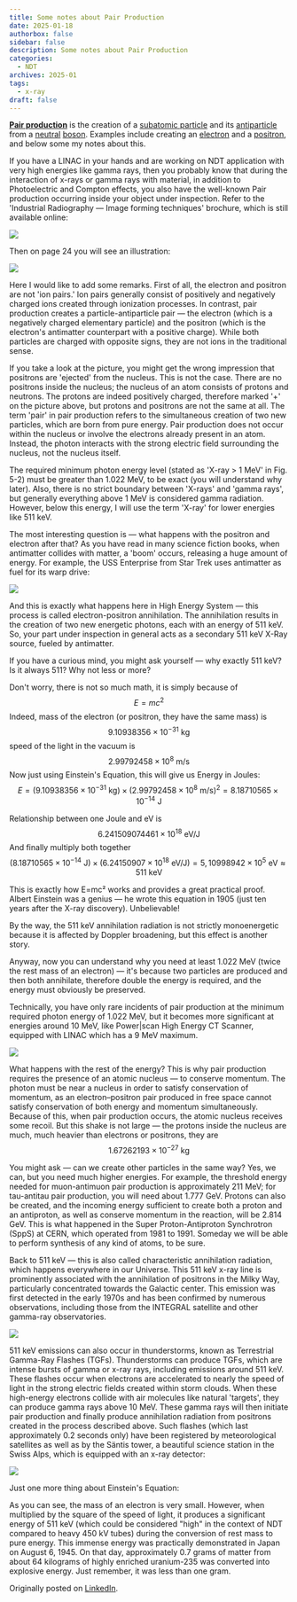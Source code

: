 ```yaml
---
title: Some notes about Pair Production
date: 2025-01-18
authorbox: false
sidebar: false
description: Some notes about Pair Production
categories:
  - NDT
archives: 2025-01
tags:
  - x-ray
draft: false
---
```

**[Pair production](https://en.wikipedia.org/wiki/Pair_production)** is the creation of a [subatomic particle](https://en.wikipedia.org/wiki/Subatomic_particle) and its [antiparticle](https://en.wikipedia.org/wiki/Antiparticle) from a [neutral](https://en.wikipedia.org/wiki/Electric_charge) [boson](https://en.wikipedia.org/wiki/Boson). Examples include creating an [electron](https://en.wikipedia.org/wiki/Electron) and a [positron](https://en.wikipedia.org/wiki/Positron), and below some my notes about this.
<!--more-->
If you have a LINAC in your hands and are working on NDT application with very high energies like gamma rays, then you probably know that during the interaction of x-rays or gamma rays with material, in addition to Photoelectric and Compton effects, you also have the well-known Pair production occurring inside your object under inspection. Refer to the 'Industrial Radiography — Image forming techniques' brochure, which is still available online:

![](assets/image-20250112162253321.jpg)

Then on page 24 you will see an illustration:

![](assets/image-20250112162930299.jpg)

Here I would like to add some remarks. First of all, the electron and positron are not 'ion pairs.' Ion pairs generally consist of positively and negatively charged ions created through ionization processes. In contrast, pair production creates a particle-antiparticle pair — the electron (which is a negatively charged elementary particle) and the positron (which is the electron's antimatter counterpart with a positive charge). While both particles are charged with opposite signs, they are not ions in the traditional sense.

If you take a look at the picture, you might get the wrong impression that positrons are 'ejected' from the nucleus. This is not the case. There are no positrons inside the nucleus; the nucleus of an atom consists of protons and neutrons. The protons are indeed positively charged, therefore marked '+' on the picture above, but protons and positrons are not the same at all. The term 'pair' in pair production refers to the simultaneous creation of two new particles, which are born from pure energy. Pair production does not occur within the nucleus or involve the electrons already present in an atom. Instead, the photon interacts with the strong electric field surrounding the nucleus, not the nucleus itself.

The required minimum photon energy level (stated as 'X-ray > 1 MeV' in Fig. 5-2) must be greater than 1.022 MeV, to be exact (you will understand why later). Also, there is no strict boundary between 'X-rays' and 'gamma rays', but generally everything above 1 MeV is considered gamma radiation. However, below this energy, I will use the term 'X-ray' for lower energies like 511 keV.

The most interesting question is — what happens with the positron and electron after that? As you have read in many science fiction books, when antimatter collides with matter, a 'boom' occurs, releasing a huge amount of energy. For example, the USS Enterprise from Star Trek uses antimatter as fuel for its warp drive:

![](assets/image-20250113052434886.jpg)

And this is exactly what happens here in High Energy System — this process is called electron-positron annihilation. The annihilation results in the creation of two new energetic photons, each with an energy of 511 keV. So, your part under inspection in general acts as a secondary 511 keV X-Ray source, fueled by antimatter.

If you have a curious mind, you might ask yourself — why exactly 511 keV? Is it always 511? Why not less or more?

Don't worry, there is not so much math, it is simply because of 
$$
E=mc^2
$$
Indeed, mass of the electron (or positron, they have the same mass) is 
$$
9.10938356 \times 10^{-31} \text{ kg}
$$
speed of the light in the vacuum is
$$
2.99792458 \times 10^{8} \text{ m/s}
$$
Now just using Einstein's Equation, this will give us Energy in Joules:
$$
E = (9.10938356 \times 10^{-31} \text{ kg}) \times (2.99792458 \times 10^{8} \text{ m/s})^2 = 8.18710565 \times 10^{-14} \text{ J}
$$

Relationship between one Joule and eV is 
$$
6.241509074461 \times 10^{18} \text{ eV/J}
$$
And finally multiply both together
$$
(8.18710565 \times 10^{-14} \text{ J}) \times (6.24150907 \times 10^{18} \text{ eV/J}) = 5,10998942 \times 10^{5} \text{ eV} \approx 511 \text{ keV}
$$

This is exactly how E=mc² works and provides a great practical proof. Albert Einstein was a genius — he wrote this equation in 1905 (just ten years after the X-ray discovery). Unbelievable!

By the way, the 511 keV annihilation radiation is not strictly monoenergetic because it is affected by Doppler broadening, but this effect is another story.

Anyway, now you can understand why you need at least 1.022 MeV (twice the rest mass of an electron) — it's because two particles are produced and then both annihilate, therefore double the energy is required, and the energy must obviously be preserved.

Technically, you have only rare incidents of pair production at the minimum required photon energy of 1.022 MeV, but it becomes more significant at energies around 10 MeV, like Power|scan High Energy CT Scanner, equipped with LINAC which has a 9 MeV maximum. 

![](assets/image-20250113065906528.png)

What happens with the rest of the energy? This is why pair production requires the presence of an atomic nucleus — to conserve momentum. The photon must be near a nucleus in order to satisfy conservation of momentum, as an electron–positron pair produced in free space cannot satisfy conservation of both energy and momentum simultaneously. Because of this, when pair production occurs, the atomic nucleus receives some recoil. But this shake is not large — the protons inside the nucleus are much, much heavier than electrons or positrons, they are
$$
1.67262193 \times 10^{-27} \text{ kg}
$$


You might ask — can we create other particles in the same way? Yes, we can, but you need much higher energies. For example, the threshold energy needed for muon-antimuon pair production is approximately 211 MeV; for tau-antitau pair production, you will need about 1.777 GeV. Protons can also be created, and the incoming energy sufficient to create both a proton and an antiproton, as well as conserve momentum in the reaction, will be 2.814 GeV. This is what happened in the Super Proton-Antiproton Synchrotron (SppS) at CERN, which operated from 1981 to 1991. Someday we will be able to perform synthesis of any kind of atoms, to be sure.

Back to 511 keV — this is also called characteristic annihilation radiation, which happens everywhere in our Universe. This 511 keV x-ray line is prominently associated with the annihilation of positrons in the Milky Way, particularly concentrated towards the Galactic center. This emission was first detected in the early 1970s and has been confirmed by numerous observations, including those from the INTEGRAL satellite and other gamma-ray observatories.

![](assets/image-20250112195349246.jpg)

511 keV emissions can also occur in thunderstorms, known as Terrestrial Gamma-Ray Flashes (TGFs). Thunderstorms can produce TGFs, which are intense bursts of gamma or x-ray rays, including emissions around 511 keV. These flashes occur when electrons are accelerated to nearly the speed of light in the strong electric fields created within storm clouds. When these high-energy electrons collide with air molecules like natural 'targets', they can produce gamma rays above 10 MeV. These gamma rays will then initiate pair production and finally produce annihilation radiation from positrons created in the process described above. Such flashes (which last approximately 0.2 seconds only) have been registered by meteorological satellites as well as by the Säntis tower, a beautiful science station in the Swiss Alps, which is equipped with an x-ray detector:

![](assets/image-20250113054948005.jpg)

Just one more thing about Einstein's Equation:

As you can see, the mass of an electron is very small. However, when multiplied by the square of the speed of light, it produces a significant energy of 511 keV (which could be considered "high" in the context of NDT compared to heavy 450 kV tubes) during the conversion of rest mass to pure energy. This immense energy was practically demonstrated in Japan on August 6, 1945. On that day, approximately 0.7 grams of matter from about 64 kilograms of highly enriched uranium-235 was converted into explosive energy. Just remember, it was less than one gram.

Originally posted on [LinkedIn](https://www.linkedin.com/pulse/some-notes-pair-production-effect-andrey-dmitriev-yoc6e/).